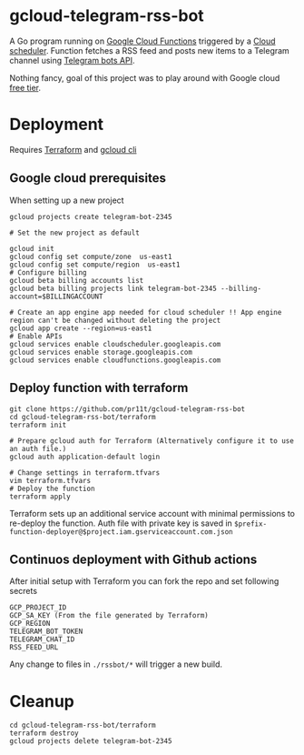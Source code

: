 # gcloud-telegram-rss-bot

A Go program running on [Google Cloud Functions](https://cloud.google.com/functions) triggered by a
[Cloud scheduler](https://cloud.google.com/scheduler).
Function fetches a RSS feed and posts new items to a Telegram channel using [Telegram bots API](https://core.telegram.org/bots/api).

Nothing fancy, goal of this project was to play around with Google cloud [free tier](https://cloud.google.com/free/).

# Deployment

Requires [Terraform](https://www.terraform.io/downloads.html) and [gcloud cli](https://cloud.google.com/sdk/docs#install_the_latest_cloud_tools_version_cloudsdk_current_version)

## Google cloud prerequisites

When setting up a new project

```
gcloud projects create telegram-bot-2345

# Set the new project as default

gcloud init
gcloud config set compute/zone  us-east1
gcloud config set compute/region  us-east1
# Configure billing
gcloud beta billing accounts list
gcloud beta billing projects link telegram-bot-2345 --billing-account=$BILLINGACCOUNT

# Create an app engine app needed for cloud scheduler !! App engine region can't be changed without deleting the project
gcloud app create --region=us-east1
# Enable APIs
gcloud services enable cloudscheduler.googleapis.com
gcloud services enable storage.googleapis.com
gcloud services enable cloudfunctions.googleapis.com
```

## Deploy function with terraform

```
git clone https://github.com/pr11t/gcloud-telegram-rss-bot
cd gcloud-telegram-rss-bot/terraform
terraform init

# Prepare gcloud auth for Terraform (Alternatively configure it to use an auth file.)
gcloud auth application-default login

# Change settings in terraform.tfvars
vim terraform.tfvars
# Deploy the function
terraform apply
```

Terraform sets up an additional service account with minimal permissions to re-deploy the function.
Auth file with private key is saved in `$prefix-function-deployer@$project.iam.gserviceaccount.com.json`

## Continuos deployment with Github actions

After initial setup with Terraform you can fork the repo and set following secrets

```
GCP_PROJECT_ID
GCP_SA_KEY (From the file generated by Terraform)
GCP_REGION
TELEGRAM_BOT_TOKEN
TELEGRAM_CHAT_ID
RSS_FEED_URL
```

Any change to files in `./rssbot/*` will trigger a new build.

# Cleanup

```
cd gcloud-telegram-rss-bot/terraform
terraform destroy
gcloud projects delete telegram-bot-2345
```
